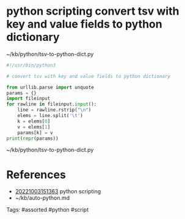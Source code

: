 # python scripting convert tsv with key and value fields to python dictionary
~/kb/python/tsv-to-python-dict.py
```python
#!/usr/bin/python3

# convert tsv with key and value fields to python dictionary

from urllib.parse import unquote
params = {}
import fileinput
for rawline in fileinput.input():
    line = rawline.rstrip("\n")
    elems = line.split('\t')
    k = elems[0]
    v = elems[1]
    params[k] = v
print(repr(params))
```

~/kb/python/tsv-to-python-dict.py
# References
- [20221003151363](/zet/20221003151363/README.md) python scripting
- ~/kb/auto-python.md

Tags:
    #assorted #python #script
